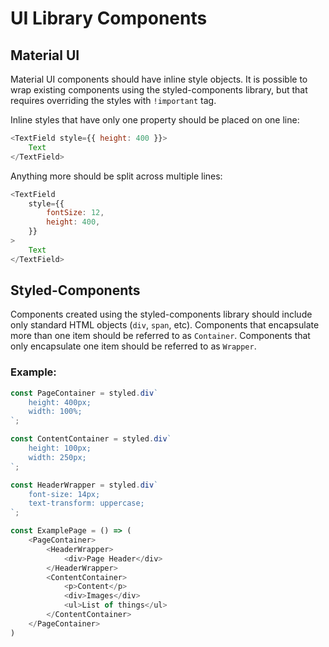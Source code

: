 # UI Library Components

## Material UI
Material UI components should have inline style objects.  It is possible to wrap existing components using the styled-components library, but that requires overriding the styles with `!important` tag.

Inline styles that have only one property should be placed on one line:
```javascript
<TextField style={{ height: 400 }}>
    Text
</TextField>
```

Anything more should be split across multiple lines:
```javascript
<TextField
    style={{
        fontSize: 12,
        height: 400,
    }}
>
    Text
</TextField>
```

## Styled-Components

Components created using the styled-components library should include only standard HTML objects (`div`, `span`, etc).  Components that encapsulate more than one item should be referred to as `Container`.  Components that only encapsulate one item should be referred to as `Wrapper`.

### Example:

```javascript
const PageContainer = styled.div`
    height: 400px;
    width: 100%;
`;

const ContentContainer = styled.div`
    height: 100px;
    width: 250px;
`;

const HeaderWrapper = styled.div`
    font-size: 14px;
    text-transform: uppercase;
`;

const ExamplePage = () => (
    <PageContainer>
        <HeaderWrapper>
            <div>Page Header</div>
        </HeaderWrapper>
        <ContentContainer>
            <p>Content</p>
            <div>Images</div>
            <ul>List of things</ul>
        </ContentContainer>
    </PageContainer>
)
```
